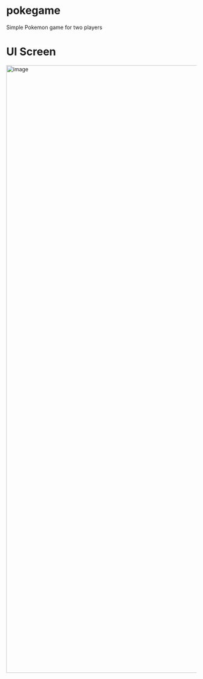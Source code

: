 # pokegame
Simple Pokemon game for two players

# UI Screen 
<img width="1608" alt="image" src="https://github.com/deepika-sundaram/pokegame/assets/133446585/0319ba4c-7fd7-4559-9f0f-14d654da7de9">
